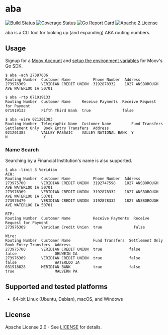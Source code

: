 # aba

[![Build Status](https://github.com/adamdecaf/aba/workflows/Go/badge.svg)](https://github.com/adamdecaf/aba/actions)
[![Coverage Status](https://codecov.io/gh/adamdecaf/aba/branch/master/graph/badge.svg)](https://codecov.io/gh/adamdecaf/aba)
[![Go Report Card](https://goreportcard.com/badge/github.com/adamdecaf/aba)](https://goreportcard.com/report/github.com/adamdecaf/aba)
[![Apache 2 License](https://img.shields.io/badge/license-Apache2-blue.svg)](https://raw.githubusercontent.com/adamdecaf/aba/master/LICENSE)

aba is a CLI tool for looking up (and expanding) ABA routing numbers.

## Usage

Signup for a [Moov Account](https://dashboard.moov.io) and [setup the environment variables](https://github.com/moovfinancial/moov-go?tab=readme-ov-file#moov---go-client) for Moov's Go SDK.

```
$ aba -ach 27397636
Routing Number  Customer Name          Phone Number  Address
273976369       VERIDIAN CREDIT UNION  3192878332    1827 ANSBOROUGH AVE WATERLOO IA 50701
```

```
$ aba -rtp 071919133
Routing Number  Customer Name     Receive Payments  Receive Request for Payment
071919133       Fifth Third Bank  true              false
```

```
$ aba -wire 021201383
Routing Number  Telegraphic Name  Customer Name         Fund Transfers  Settlement Only  Book Entry Transfers  Address
021201383       VALLEY PASSAIC    VALLEY NATIONAL BANK  Y               N                Y
```

### Name Search

Searching by a Financial Institution's name is also supported.

```
$ aba -limit 3 Veridian
ACH:
Routing Number  Customer Name          Phone Number  Address
273975700       VERIDIAN CREDIT UNION  3192747598    1827 ANSBOROUGH AVE WATERLOO IA 50701
273976369       VERIDIAN CREDIT UNION  3192878332    1827 ANSBOROUGH AVE WATERLOO IA 50701
273976479       VERIDIAN CREDIT UNION  3192878332    1827 ANSBOROUGH AVE WATERLOO IA 50701

RTP:
Routing Number  Customer Name          Receive Payments  Receive Request for Payment
273976369       Veridian Credit Union  true              false

Wire:
Routing Number  Customer Name          Fund Transfers  Settlement Only  Book Entry Transfers  Address
273975700       VERIDIAN CREDIT UNION  true            false            false                 OELWEIN IA
273976369       VERIDIAN CREDIT UNION  true            false            false                 WATERLOO IA
031918828       MERIDIAN BANK          true            false            true                  MALVERN PA
```

## Supported and tested platforms

- 64-bit Linux (Ubuntu, Debian), macOS, and Windows

## License

Apache License 2.0 - See [LICENSE](LICENSE) for details.
